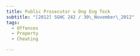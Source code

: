 ```yaml
---
title: Public Prosecutor v Ong Eng Teck
subtitle: "[2012] SGHC 242 / 30\_November\_2012"
tags:
  - Offences
  - Property
  - Cheating

---
```


